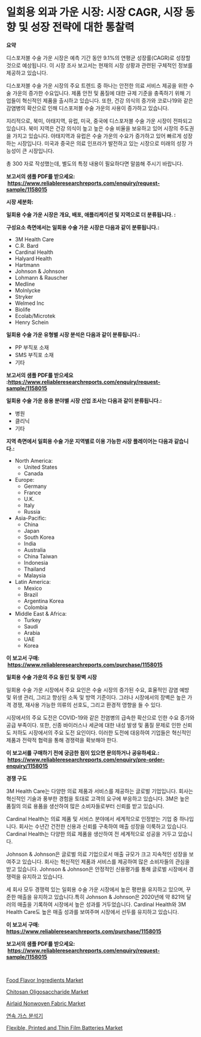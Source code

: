 <p><h1>일회용 외과 가운 시장: 시장 CAGR, 시장 동향 및 성장 전략에 대한 통찰력</h1></p><p><strong>요약</strong></p>
<p><p>디스포저블 수술 가운 시장은 예측 기간 동안 9.1%의 연평균 성장률(CAGR)로 성장할 것으로 예상됩니다. 이 시장 조사 보고서는 현재의 시장 상황과 관련된 구체적인 정보를 제공하고 있습니다. </p><p>디스포저블 수술 가운 시장의 주요 트렌드 중 하나는 안전한 의료 서비스 제공을 위한 수술 가운의 증가한 수요입니다. 제품 안전 및 품질에 대한 규제 기준을 충족하기 위해 기업들이 혁신적인 제품을 출시하고 있습니다. 또한, 건강 의식의 증가와 코로나19와 같은 감염병의 확산으로 인해 디스포저블 수술 가운의 사용이 증가하고 있습니다.</p><p>지리적으로, 북미, 아태지역, 유럽, 미국, 중국에 디스포저블 수술 가운 시장이 전파되고 있습니다. 북미 지역은 건강 의식이 높고 높은 수술 비율을 보유하고 있어 시장의 주도권을 가지고 있습니다. 아태지역과 유럽은 수술 가운의 수요가 증가하고 있어 빠르게 성장하는 시장입니다. 미국과 중국은 의료 인프라가 발전하고 있는 시장으로 미래의 성장 가능성이 큰 시장입니다.</p><p>총 300 자로 작성했는데, 별도의 특정 내용이 필요하다면 말씀해 주시기 바랍니다.</p></p>
<p><strong>보고서의 샘플 PDF를 받으세요: &nbsp;<a href="https://www.reliableresearchreports.com/enquiry/request-sample/1158015">https://www.reliableresearchreports.com/enquiry/request-sample/1158015</a></strong></p>
<p><strong>시장 세분화:</strong></p>
<p><strong> 일회용 수술 가운 시장은 개요, 배포, 애플리케이션 및 지역으로 더 분류됩니다. :</strong></p>
<p><strong>구성요소 측면에서는 일회용 수술 가운 시장은 다음과 같이 분류됩니다.:</strong></p>
<p><ul><li>3M Health Care</li><li>C.R. Bard</li><li>Cardinal Health</li><li>Halyard Health</li><li>Hartmann</li><li>Johnson & Johnson</li><li>Lohmann & Rauscher</li><li>Medline</li><li>Molnlycke</li><li>Stryker</li><li>Welmed Inc</li><li>Biolife</li><li>Ecolab/Microtek</li><li>Henry Schein</li></ul></p>
<p><strong> 일회용 수술 가운 유형별 시장 분석은 다음과 같이 분류됩니다.:</strong></p>
<p><ul><li>PP 부직포 소재</li><li>SMS 부직포 소재</li><li>기타</li></ul></p>
<p><strong>보고서의 샘플 PDF를 받으세요 :<a href="https://www.reliableresearchreports.com/enquiry/request-sample/1158015">https://www.reliableresearchreports.com/enquiry/request-sample/1158015</a></strong></p>
<p><strong> 일회용 수술 가운 응용 분야별 시장 산업 조사는 다음과 같이 분류됩니다.:</strong></p>
<p><ul><li>병원</li><li>클리닉</li><li>기타</li></ul></p>
<p><strong>지역 측면에서 일회용 수술 가운 지역별로 이용 가능한 시장 플레이어는 다음과 같습니다.:</strong></p>
<p><ul>
    <li>
        North America:
        <ul>
            <li>United States</li>
            <li>Canada</li>
        </ul>
    </li>
    <li>
        Europe:
        <ul>
            <li>Germany</li>
            <li>France</li>
            <li>U.K.</li>
            <li>Italy</li>
            <li>Russia</li>
        </ul>
    </li>
    <li>
        Asia-Pacific:
        <ul>
            <li>China</li>
            <li>Japan</li>
            <li>South Korea</li>
            <li>India</li>
            <li>Australia</li>
            <li>China Taiwan</li>
            <li>Indonesia</li>
            <li>Thailand</li>
            <li>Malaysia</li>
        </ul>
    </li>
    <li>
        Latin America:
        <ul>
            <li>Mexico</li>
            <li>Brazil</li>
            <li>Argentina Korea</li>
            <li>Colombia</li>
        </ul>
    </li>
    <li>
        Middle East & Africa:
        <ul>
            <li>Turkey</li>
            <li>Saudi</li>
            <li>Arabia</li>
            <li>UAE</li>
            <li>Korea</li>
        </ul>
    </li>
    </ul></p>
<p><strong>이 보고서 구매: &nbsp;<a href="https://www.reliableresearchreports.com/purchase/1158015">https://www.reliableresearchreports.com/purchase/1158015</a></strong></p>
<p><strong>일회용 수술 가운의 주요 동인 및 장벽 시장</strong></p>
<p><p>일회용 수술 가운 시장에서 주요 요인은 수술 시장의 증가된 수요, 효율적인 감염 예방 및 위생 관리, 그리고 향상된 소독 및 방역 기준이다. 그러나 시장에서의 장벽은 높은 가격 경쟁, 재사용 가능한 의류의 선호도, 그리고 환경적 영향을 들 수 있다.</p><p>시장에서의 주요 도전은 COVID-19와 같은 전염병의 급속한 확산으로 인한 수요 증가와 공급 부족이다. 또한, 신종 바이러스나 세균에 대한 내성 발생 및 품질 문제로 인한 신뢰도 저하도 시장에서의 주요 도전 요인이다. 이러한 도전에 대응하여 기업들은 혁신적인 제품과 전략적 협력을 통해 경쟁력을 확보해야 한다.</p></p>
<p><strong>이 보고서를 구매하기 전에 궁금한 점이 있으면 문의하거나 공유하세요.: &nbsp;<a href="https://www.reliableresearchreports.com/enquiry/pre-order-enquiry/1158015">https://www.reliableresearchreports.com/enquiry/pre-order-enquiry/1158015</a></strong></p>
<p><strong>경쟁 구도</strong></p>
<p><p>3M Health Care는 다양한 의료 제품과 서비스를 제공하는 글로벌 기업입니다. 회사는 혁신적인 기술과 풍부한 경험을 토대로 고객의 요구에 부응하고 있습니다. 3M은 높은 품질의 의료 용품을 생산하여 많은 소비자들로부터 신뢰를 받고 있습니다.</p><p>Cardinal Health는 의료 제품 및 서비스 분야에서 세계적으로 인정받는 기업 중 하나입니다. 회사는 수년간 건전한 신용과 신뢰를 구축하여 매출 성장을 이룩하고 있습니다. Cardinal Health는 다양한 의료 제품을 생산하여 전 세계적으로 성공을 거두고 있습니다.</p><p>Johnson & Johnson은 글로벌 의료 기업으로서 매출 규모가 크고 지속적인 성장을 보여주고 있습니다. 회사는 혁신적인 제품과 서비스를 제공하여 많은 소비자들의 관심을 받고 있습니다. Johnson & Johnson은 안정적인 신용평가를 통해 글로벌 시장에서 경쟁력을 유지하고 있습니다.</p><p>세 회사 모두 경쟁력 있는 일회용 수술 가운 시장에서 높은 평판을 유지하고 있으며, 꾸준한 매출을 유지하고 있습니다.특히 Johnson & Johnson은 2020년에 약 821억 달러의 매출을 기록하여 시장에서 높은 성과를 거두었습니다. Cardinal Health와 3M Health Care도 높은 매출 성과를 보여주며 시장에서 선두를 유지하고 있습니다.</p></p>
<p><strong>이 보고서 구매: &nbsp; <a href="https://www.reliableresearchreports.com/purchase/1158015">https://www.reliableresearchreports.com/purchase/1158015</a></strong></p>
<p><strong>보고서의 샘플 PDF를 받으세요: &nbsp;<a href="https://www.reliableresearchreports.com/enquiry/request-sample/1158015">https://www.reliableresearchreports.com/enquiry/request-sample/1158015</a></strong><strong></strong></p>
<p>&nbsp;</p>
<p><p><a href="https://view.publitas.com/reportprime-1/food-flavor-ingredients-market-dynamics-2024-2031-also-about-its-market-trends-projections-and-opportunities/">Food Flavor Ingredients Market</a></p><p><a href="https://github.com/marloy8/Market-Research-Report-List-3/blob/main/chitosan-oligosaccharide-market.md">Chitosan Oligosaccharide Market</a></p><p><a href="https://nifty-kite-d51.notion.site/Global-Airlaid-Nonwoven-Fabric-Market-Size-and-Market-Trends-Insights-and-Projections-from-2024-to--8785509fffd3450eabf144fa21ca2e10">Airlaid Nonwoven Fabric Market</a></p><p><a href="https://github.com/vseigx30c9a1j/Market-Research-Report-List-1/blob/main/7531687191083.md">연속 가스 분석기</a></p><p><a href="https://issuu.com/reportprime-2/docs/flexible-printed-and-thin-film-batteries-market-si">Flexible, Printed and Thin Film Batteries Market</a></p></p>